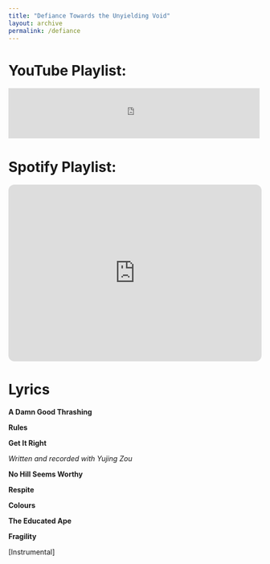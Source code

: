 ```yaml
---
title: "Defiance Towards the Unyielding Void"
layout: archive
permalink: /defiance
---
```

# YouTube Playlist:
<iframe width="500" height="100" src="https://www.youtube.com/embed/videoseries?si=Ei8dFsRh75mLj54Q&amp;list=OLAK5uy_leyifVup19uGB6MluQiwoA-_lsWBZK68Q" title="YouTube video player" frameborder="0" allow="accelerometer; autoplay; clipboard-write; encrypted-media; gyroscope; picture-in-picture; web-share" referrerpolicy="strict-origin-when-cross-origin"></iframe>

# Spotify Playlist:

<iframe style="border-radius:12px" src="https://open.spotify.com/embed/album/1TY0yOTbvGPpeWgA5JQrsT?utm_source=generator" width="100%" height="352" frameBorder="0" allowfullscreen="" allow="autoplay; clipboard-write; encrypted-media; fullscreen; picture-in-picture" loading="lazy"></iframe>

# Lyrics

**A Damn Good Thrashing**

**Rules**

**Get It Right**

*Written and recorded with Yujing Zou*

**No Hill Seems Worthy**

**Respite**

**Colours**

**The Educated Ape**

**Fragility**




[Instrumental]

